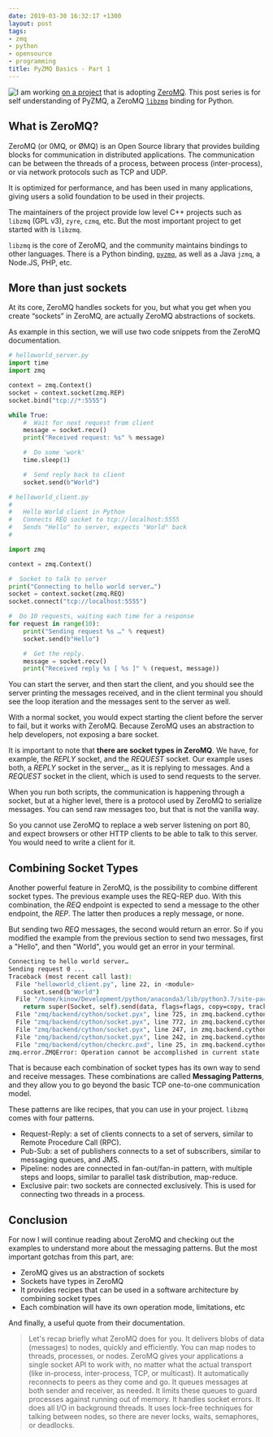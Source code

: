 ```yaml
---
date: 2019-03-30 16:32:17 +1300
layout: post
tags:
- zmq
- python
- opensource
- programming
title: PyZMQ Basics - Part 1
---
```


<a href="https://www.deviantart.com/kinow/art/Old-man-1-657521623" style="float: left;">
<img class="ui fluid image" src="/assets/posts{{page.path | remove: ".md" | remove: "_posts" }}/old-man-1.png" /></a>

I am working [on a project](https://cylc.github.io) that is adopting [ZeroMQ](http://zeromq.org/).
This post series is for self understanding of PyZMQ, a ZeroMQ
[`libzmq`](https://github.com/zeromq/libzmq) binding for Python.

## What is ZeroMQ?

ZeroMQ (or 0MQ, or ØMQ) is an Open Source library that provides building blocks for
communication in distributed applications. The communication can be between the threads
of a process, between process (inter-process), or via network protocols such as
TCP and UDP.

It is optimized for performance, and has been used in many applications, giving users
a solid foundation to be used in their projects.

<!--more-->

The maintainers of the project provide low level C++ projects such as `libzmq` (GPL v3),
`zyre`, `czmq`, etc. But the most important project to get started with is `libzmq`.

`libzmq` is the core of ZeroMQ, and the community maintains bindings to other languages.
There is a Python binding, [`pyzmq`](https://pyzmq.readthedocs.io/en/latest/),
as well as a Java `jzmq`, a Node.JS, PHP, etc.

## More than just sockets

At its core, ZeroMQ handles sockets for you, but what you get when you create
&ldquo;sockets&rdquo; in ZeroMQ, are actually ZeroMQ abstractions of sockets.

As example in this section, we will use two code snippets from the ZeroMQ documentation.

```python
# helloworld_server.py
import time
import zmq

context = zmq.Context()
socket = context.socket(zmq.REP)
socket.bind("tcp://*:5555")

while True:
    #  Wait for next request from client
    message = socket.recv()
    print("Received request: %s" % message)

    #  Do some 'work'
    time.sleep(1)

    #  Send reply back to client
    socket.send(b"World")
```

```python
# helloworld_client.py
#
#   Hello World client in Python
#   Connects REQ socket to tcp://localhost:5555
#   Sends "Hello" to server, expects "World" back
#

import zmq

context = zmq.Context()

#  Socket to talk to server
print("Connecting to hello world server…")
socket = context.socket(zmq.REQ)
socket.connect("tcp://localhost:5555")

#  Do 10 requests, waiting each time for a response
for request in range(10):
    print("Sending request %s …" % request)
    socket.send(b"Hello")

    #  Get the reply.
    message = socket.recv()
    print("Received reply %s [ %s ]" % (request, message))
```

You can start the server, and then start the client, and you should see
the server printing the messages received, and in the client terminal you
should see the loop iteration and the messages sent to the server as well.

With a normal socket, you would expect starting the client before the server
to fail, but it works with ZeroMQ. Because ZeroMQ uses an abstraction to
help developers, not exposing a bare socket.

It is important to note that **there are socket types in ZeroMQ**. We have, for
example, the _REPLY_ socket, and the _REQUEST_ socket. Our example uses both, 
a _REPLY_ socket in the server_, as it is replying to messages. And a _REQUEST_
socket in the client, which is used to send requests to the server.

When you run both scripts, the communication is happening through a socket, but at a higher
level, there is a protocol used by ZeroMQ to serialize messages. You can send
raw messages too, but that is not the vanilla way.

So you cannot use ZeroMQ to replace a web server listening on port 80, and expect
browsers or other HTTP clients to be able to talk to this server. You would need
to write a client for it.

## Combining Socket Types

Another powerful feature in ZeroMQ, is the possibility to combine different
socket types. The previous example uses the REQ-REP duo. With this combination,
the _REQ_ endpoint is expected to send a message to the other endpoint, the _REP_.
The latter then produces a reply message, or none.

But sending two _REQ_ messages, the second would return an error. So if you modified
the example from the previous section to send two messages, first a "Hello", and
then "World", you would get an error in your terminal.

```bash
Connecting to hello world server…
Sending request 0 ...
Traceback (most recent call last):
  File "helloworld_client.py", line 22, in <module>
    socket.send(b"World")
  File "/home/kinow/Development/python/anaconda3/lib/python3.7/site-packages/zmq/sugar/socket.py", line 392, in send
    return super(Socket, self).send(data, flags=flags, copy=copy, track=track)
  File "zmq/backend/cython/socket.pyx", line 725, in zmq.backend.cython.socket.Socket.send
  File "zmq/backend/cython/socket.pyx", line 772, in zmq.backend.cython.socket.Socket.send
  File "zmq/backend/cython/socket.pyx", line 247, in zmq.backend.cython.socket._send_copy
  File "zmq/backend/cython/socket.pyx", line 242, in zmq.backend.cython.socket._send_copy
  File "zmq/backend/cython/checkrc.pxd", line 25, in zmq.backend.cython.checkrc._check_rc
zmq.error.ZMQError: Operation cannot be accomplished in current state
```

That is because each combination of socket types has its own way to send and
receive messages. These combinations are called **Messaging Patterns**, and they
allow you to go beyond the basic TCP one-to-one communication model.

These patterns are like recipes, that you can use in your project. `libzmq` comes
with four patterns.

- Request-Reply: a set of clients connects to a set of servers, similar to Remote Procedure Call (RPC).
- Pub-Sub: a set of publishers connects to a set of subscribers, similar to messaging queues, and JMS.
- Pipeline: nodes are connected in fan-out/fan-in pattern, with multiple steps and loops, similar to parallel task distribution, map-reduce.
- Exclusive pair: two sockets are connected exclusively. This is used for connecting two threads in a process.

## Conclusion

For now I will continue reading about ZeroMQ and checking out the examples
to understand more about the messaging patterns. But the most important
gotchas from this part, are:

- ZeroMQ gives us an abstraction of sockets
- Sockets have types in ZeroMQ
- It provides recipes that can be used in a software architecture by combining socket types
- Each combination will have its own operation mode, limitations, etc

And finally, a useful quote from their documentation.

>Let's recap briefly what ZeroMQ does for you. It delivers blobs of data (messages) to nodes, quickly and efficiently. You can map nodes to threads, processes, or nodes. ZeroMQ gives your applications a single socket API to work with, no matter what the actual transport (like in-process, inter-process, TCP, or multicast). It automatically reconnects to peers as they come and go. It queues messages at both sender and receiver, as needed. It limits these queues to guard processes against running out of memory. It handles socket errors. It does all I/O in background threads. It uses lock-free techniques for talking between nodes, so there are never locks, waits, semaphores, or deadlocks.
